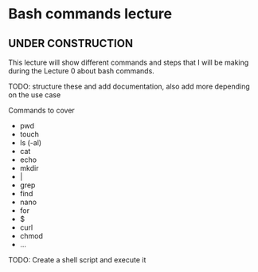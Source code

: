 # Bash commands lecture

## UNDER CONSTRUCTION

This lecture will show different commands and steps that I will be making during the Lecture 0 about bash commands. 

TODO: structure these and add documentation, also add more depending on the use case

Commands to cover
- pwd
- touch
- ls (-al)
- cat
- echo 
- mkdir
- | 
- grep
- find
- nano
- for
- $
- curl
- chmod
- ...


TODO: Create a shell script and execute it

